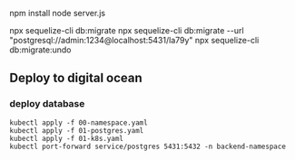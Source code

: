 npm install
node server.js

npx sequelize-cli db:migrate
npx sequelize-cli db:migrate --url "postgresql://admin:1234@localhost:5431/la79y"
npx sequelize-cli db:migrate:undo



## Deploy to digital ocean
### deploy database

```shell
kubectl apply -f 00-namespace.yaml
kubectl apply -f 01-postgres.yaml
kubectl apply -f 01-k8s.yaml
kubectl port-forward service/postgres 5431:5432 -n backend-namespace
```
